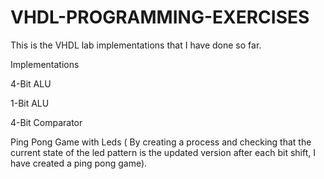 # VHDL-PROGRAMMING-EXERCISES
This is the VHDL lab implementations that I have done so far.

Implementations

4-Bit ALU

1-Bit ALU

4-Bit Comparator

Ping Pong Game with Leds ( By creating a process and checking that the current state of the led pattern is the updated version after each bit shift, I have created a ping pong game).
